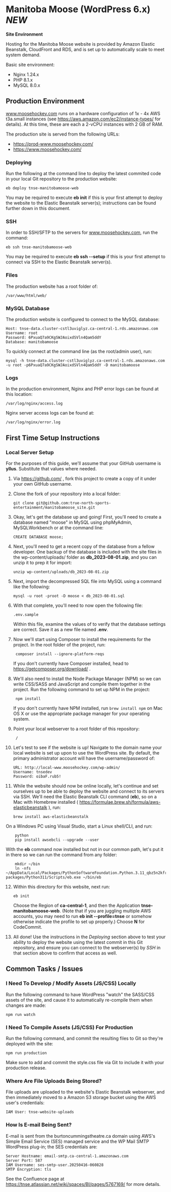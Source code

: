 # Manitoba Moose (WordPress 6.x) ***NEW***

**Site Environment**

Hosting for the Manitoba Moose website is provided by Amazon Elastic Beanstalk, CloudFront and RDS,
and is set up to automatically scale to meet system demand.

Basic site environment:

- Nginx 1.24.x
- PHP 8.1.x
- MySQL 8.0.x

## Production Environment

www.moosehockey.com runs on a hardware configuration of 1x - 4x AWS t3a.small instances (see
https://aws.amazon.com/ec2/instance-types/ for details). At this time, these are each a 2-vCPU instances
with 2 GB of RAM. 

The production site is served from the following URLs:

- https://prod-www.moosehockey.com/
- https://www.moosehockey.com/

### Deploying ###

Run the following at the command line to deploy the latest commited code in your local Git repository to
the production website:

    eb deploy tnse-manitobamoose-web

You may be required to execute **eb init** if this is your first attempt to deploy the website to the 
Elastic Beanstalk server(s); instructions can be found further down in this document.

### SSH

In order to SSH/SFTP to the servers for www.moosehockey.com, run the command:

    eb ssh tnse-manitobamoose-web

You may be required to execute **eb ssh --setup** if this is your first attempt to
connect via SSH to the Elastic Beanstalk server(s).

### Files

The production website has a root folder of:

    /var/www/html/web/

### MySQL Database

The production website is configured to connect to the MySQL database:

    Host: tnse-data.cluster-cstl3uviglyz.ca-central-1.rds.amazonaws.com
    Username: root
    Password: 6PxuaQ7a9CKgSWJAoixdSVln4Qam5ddY
    Database: manitobamoose

To quickly connect at the command line (as the root/admin user), run:

    mysql -h tnse-data.cluster-cstl3uviglyz.ca-central-1.rds.amazonaws.com -u root -p6PxuaQ7a9CKgSWJAoixdSVln4Qam5ddY -D manitobamoose

### Logs

In the production environment, Nginx and PHP error logs can be found at this location:

    /var/log/nginx/access.log

Nginx server access logs can be found at:

    /var/log/nginx/error.log


## First Time Setup Instructions

### Local Server Setup

For the purposes of this guide, we'll assume that your GitHub username is **yllus**. Substitute that values where needed.

1.  Via https://github.com/ , fork this project to create a copy of it under your own GitHub username.

2.  Clone the fork of your repository into a local folder:

        git clone git@github.com:true-north-sports-entertainment/manitobamoose_site.git

3.  Okay, let's get the database up and going! First, you'll need to create a database named "moose" in MySQL using phpMyAdmin,
    MySQLWorkbench or at the command line:

        CREATE DATABASE moose;

4.  Next, you'll need to get a recent copy of the database from a fellow developer. One backup of the database is included with the 
    site files in the wp-content/uploads/ folder as **db_2023-08-01.zip**, and you can unzip it to prep it for import:

        unzip wp-content/uploads/db_2023-08-01.zip

5.  Next, import the decompressed SQL file into MySQL using a command like the following:

        mysql -u root -proot -D moose < db_2023-08-01.sql

6.  With that complete, you'll need to now open the following file:

        .env.sample

    Within this file, examine the values of to verify that the database settings are correct. Save it as a new file named **.env**.

7. Now we'll start using Composer to install the requirements for the project. In the root folder of the project, run:

        composer install --ignore-platform-reqs

   If you don't currently have Composer installed, head to https://getcomposer.org/download/ .

8. We'll also need to install the Node Package Manager (NPM) so we can write CSS/SASS and JavaScript and compile them together 
   in the project. Run the following command to set up NPM in the project:

        npm install

   If you don't currently have NPM installed, run `brew install npm` on Mac OS X or use the appropriate package manager for 
   your operating system.

9. Point your local webserver to a root folder of this repository:

        /

10. Let's test to see if the website is up! Navigate to the domain name your local website is set up upon to use the WordPress site. 
   By default, the primary administrator account will have the username/password of:

        URL: http://local-www.moosehockey.com/wp-admin/
        Username: tnsedev
        Password: oibaF.rub5!

11. While the website should now be online locally, let's continue and set ourselves up to be able to deploy the website and connect 
   to its servers via SSH. We'll need the Elastic Beanstalk CLI command (**eb**), so on a Mac with Homebrew installed 
   ( https://formulae.brew.sh/formula/aws-elasticbeanstalk ), run:

   		brew install aws-elasticbeanstalk

   On a Windows PC using Visual Studio, start a Linux shell/CLI, and run:

        python
        pip install awsebcli --upgrade --user

   With the **eb** command now installed but not in our common path, let's put it in there so we can run the command from any folder:

        mkdir ~/bin
        ln -nfs ~/AppData/Local/Packages/PythonSoftwareFoundation.Python.3.11_qbz5n2kfra8p0/LocalCache/local-packages/Python311/Scripts/eb.exe ~/bin/eb

12. Within this directory for this website, next run:

		eb init
  
    Choose the Region of **ca-central-1**, and then the Application **tnse-manitobamoose-web**. (Note that if you are 
    juggling multiple AWS accounts, you may need to run **eb init --profile=tnse** or somehow otherwise indicate the profile 
    to set up properly.) Choose **N** for CodeCommit.

13. All done! Use the instructions in the *Deploying* section above to test your ability to deploy the website using the latest 
    commit in this Git repository, and ensure you can connect to the webserver(s) by *SSH* in that section above to confirm that 
    access as well.


## Common Tasks / Issues

### I Need To Develop / Modify Assets (JS/CSS) Locally ###

Run the following command to have WordPress "watch" the SASS/CSS assets of the site, and cause 
it to automatically re-compile them when changes are made:

    npm run watch

### I Need To Compile Assets (JS/CSS) For Production ###

Run the following command, and commit the resulting files to Git so they're deployed with the site:

    npm run production

Make sure to add and commit the style.css file via Git to include it with your production release.

### Where Are File Uploads Being Stored? ###

File uploads are uploaded to the website's Elastic Beanstalk webserver, and then immediately moved to a Amazon S3 
storage bucket using the AWS user's credentials:

    IAM User: tnse-website-uploads

### How Is E-mail Being Sent? ###

E-mail is sent from the burtoncummingstheatre.ca domain using AWS's Simple Email Service (SES) managed service 
and the WP Mail SMTP WordPress plug-in; the SES credentials are:

    Server Hostname: email-smtp.ca-central-1.amazonaws.com
    Server Port: 587
    IAM Username: ses-smtp-user.20250416-060828
    SMTP Encryption: tls

See the Confluence page at https://tnse.atlassian.net/wiki/spaces/BI/pages/5767169/ for more details.

